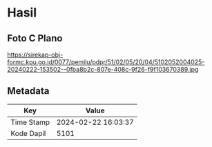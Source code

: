 # Hasil

## Foto C Plano

https://sirekap-obj-formc.kpu.go.id/0077/pemilu/pdpr/51/02/05/20/04/5102052004025-20240222-153502--0fba8b2c-807e-408c-9f26-f9f103670389.jpg


## Metadata

| Key        | Value               |
| ---------- | ------------------- |
| Time Stamp | 2024-02-22 16:03:37 |
| Kode Dapil | 5101                |



